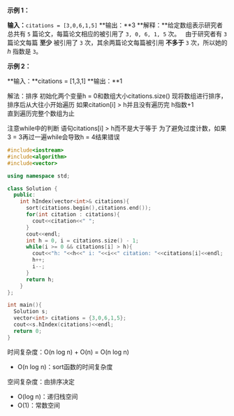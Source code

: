 **示例 1：**

**输入：**`citations = [3,0,6,1,5]`
**输出：**3 
**解释：**给定数组表示研究者总共有 `5` 篇论文，每篇论文相应的被引用了 `3, 0, 6, 1, 5` 次。
     由于研究者有 `3` 篇论文每篇 **至少** 被引用了 `3` 次，其余两篇论文每篇被引用 **不多于** `3` 次，所以她的 _h_ 指数是 `3`。

**示例 2：**

**输入：**citations = [1,3,1]
**输出：**1

解法：排序
初始化两个变量h = 0和数组大小citations.size()
现将数组进行排序，排序后从大往小开始遍历
如果citation[i] > h并且没有遍历完
h指数+1     
直到遍历完整个数组为止

注意while中的判断  语句citations[i] > h而不是大于等于  为了避免过度计数，如果3 = 3再过一遍while会导致h = 4结果错误

```cpp
#include<iostream>
#include<algorithm>
#include<vector>

using namespace std;

class Solution {
  public:
    int hIndex(vector<int>& citations){
      sort(citations.begin(),citations.end());
      for(int citation : citations){
        cout<<citation<<" ";
      }
      cout<<endl;
      int h = 0, i = citations.size() - 1;
      while(i >= 0 && citations[i] > h){
        cout<<"h: "<<h<<" i: "<<i<<" citation: "<<citations[i]<<endl;
        h++;
        i--;
      }
      return h;
    }
};

int main(){
  Solution s;
  vector<int> citations = {3,0,6,1,5};
  cout<<s.hIndex(citations)<<endl;
  return 0;
}
```

时间复杂度：O(n log n) + O(n) = O(n log n)
- O(n log n)：sort函数的时间复杂度

空间复杂度：由排序决定
- O(log n)：递归栈空间
- O(1)：常数空间